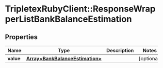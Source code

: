 # TripletexRubyClient::ResponseWrapperListBankBalanceEstimation

## Properties
Name | Type | Description | Notes
------------ | ------------- | ------------- | -------------
**value** | [**Array&lt;BankBalanceEstimation&gt;**](BankBalanceEstimation.md) |  | [optional] 


